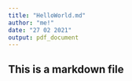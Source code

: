 ```yaml
---
title: "HelloWorld.md"
author: "me!"
date: "27 02 2021"
output: pdf_document
---
```


## This is a markdown file